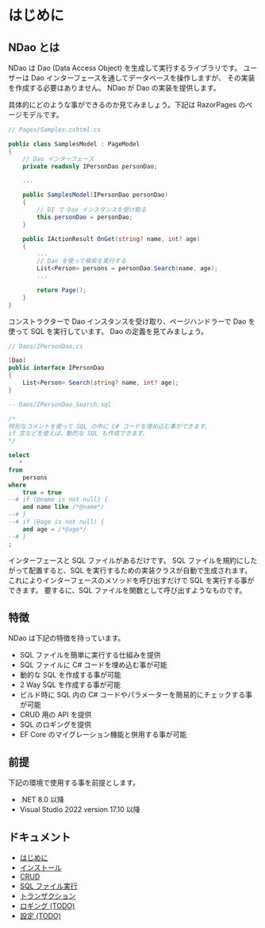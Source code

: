 # はじめに


## NDao とは

NDao は Dao (Data Access Object) を生成して実行するライブラリです。
ユーザーは Dao インターフェースを通してデータベースを操作しますが、
その実装を作成する必要はありません。
NDao が Dao の実装を提供します。

具体的にどのような事ができるのか見てみましょう。下記は RazorPages のページモデルです。

```csharp
// Pages/Samples.cshtml.cs

public class SamplesModel : PageModel
{
	// Dao インターフェース
	private readonly IPersonDao personDao;

	...

    public SamplesModel(IPersonDao personDao)
	{
		// DI で Dao インスタンスを受け取る
		this.personDao = personDao;
	}

	public IActionResult OnGet(string? name, int? age)
	{
		...
		// Dao を使って検索を実行する
		List<Person> persons = personDao.Search(name, age);
		...

		return Page();
	}
}
```

コンストラクターで Dao インスタンスを受け取り、ページハンドラーで Dao を使って SQL を実行しています。
Dao の定義を見てみましょう。

```csharp
// Daos/IPersonDao.cs

[Dao]
public interface IPersonDao
{
	List<Person> Search(string? name, int? age);
}
```

```sql
-- Daos/IPersonDao_Search.sql

/*
特別なコメントを使って SQL の中に C# コードを埋め込む事ができます。
if 文などを使えば、動的な SQL も作成できます。
*/

select
   *
from
    persons
where
    true = true
--# if (@name is not null) {
    and name like /*@name*/
--# }
--# if (@age is not null) {
    and age = /*@age*/
--# }
;
```

インターフェースと SQL ファイルがあるだけです。
SQL ファイルを規約にしたがって配置すると、SQL を実行するための実装クラスが自動で生成されます。
これによりインターフェースのメソッドを呼び出すだけで SQL を実行する事ができます。
要するに、SQL ファイルを関数として呼び出すようなものです。


## 特徴

NDao は下記の特徴を持っています。

* SQL ファイルを簡単に実行する仕組みを提供
* SQL ファイルに C# コードを埋め込む事が可能
* 動的な SQL を作成する事が可能
* 2 Way SQL を作成する事が可能
* ビルド時に SQL 内の C# コードやパラメーターを簡易的にチェックする事が可能
* CRUD 用の API を提供
* SQL のロギングを提供
* EF Core のマイグレーション機能と併用する事が可能


## 前提

下記の環境で使用する事を前提とします。

* .NET 8.0 以降
* Visual Studio 2022 version 17.10 以降


## ドキュメント

* [はじめに](./GettingStarted.ja.md)
* [インストール](./Installation.ja.md)
* [CRUD](./CrudOperations.ja.md)
* [SQL ファイル実行](./ExecuteSql.ja.md)
* [トランザクション](./Transaction.ja.md)
* [ロギング (TODO)](./Logging.ja.md)
* [設定 (TODO)](./Configuration.ja.md)
